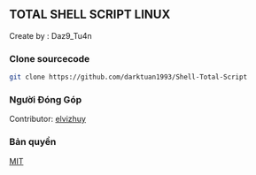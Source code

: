 ## TOTAL SHELL SCRIPT LINUX

Create by : Daz9_Tu4n

### Clone sourcecode

```bash
git clone https://github.com/darktuan1993/Shell-Total-Script
```

### Người Đóng Góp

Contributor: [elvizhuy ](https://github.com/elvizhuy)

### Bản quyền

[MIT](https://choosealicense.com/licenses/mit/)
